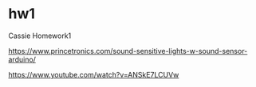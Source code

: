 # hw1
Cassie Homework1



https://www.princetronics.com/sound-sensitive-lights-w-sound-sensor-arduino/



https://www.youtube.com/watch?v=ANSkE7LCUVw
